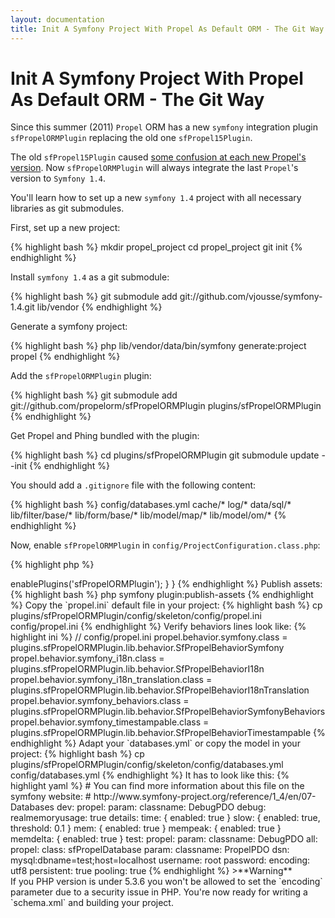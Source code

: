 ```yaml
---
layout: documentation
title: Init A Symfony Project With Propel As Default ORM - The Git Way
---
```


# Init A Symfony Project With Propel As Default ORM - The Git Way #

Since this summer (2011) `Propel` ORM has a new `symfony` integration plugin `sfPropelORMPlugin` replacing the old one `sfPropel15Plugin`.

The old `sfPropel15Plugin` caused [some confusion at each new Propel's version](http://propel.posterous.com/sfpropel16plugin-is-already-there-didnt-you-k).
Now `sfPropelORMPlugin` will always integrate the last `Propel`'s version to `Symfony 1.4`.

You'll learn how to set up a new `symfony 1.4` project with all necessary libraries as git submodules.

First, set up a new project:

{% highlight bash %}
mkdir propel_project
cd propel_project
git init
{% endhighlight %}

Install `symfony 1.4` as a git submodule:

{% highlight bash %}
git submodule add git://github.com/vjousse/symfony-1.4.git lib/vendor
{% endhighlight %}

Generate a symfony project:

{% highlight bash %}
php lib/vendor/data/bin/symfony generate:project propel
{% endhighlight %}

Add the `sfPropelORMPlugin` plugin:

{% highlight bash %}
git submodule add git://github.com/propelorm/sfPropelORMPlugin plugins/sfPropelORMPlugin
{% endhighlight %}

Get Propel and Phing bundled with the plugin:

{% highlight bash %}
cd plugins/sfPropelORMPlugin
git submodule update --init
{% endhighlight %}

You should add a `.gitignore` file with the following content:

{% highlight bash %}
config/databases.yml
cache/*
log/*
data/sql/*
lib/filter/base/*
lib/form/base/*
lib/model/map/*
lib/model/om/*
{% endhighlight %}

Now, enable `sfPropelORMPlugin` in `config/ProjectConfiguration.class.php`:

{% highlight php %}
<?php

class ProjectConfiguration extends sfProjectConfiguration
{
  public function setup()
  {
     $this->enablePlugins('sfPropelORMPlugin');
  }
}
{% endhighlight %}

Publish assets:

{% highlight bash %}
php symfony plugin:publish-assets
{% endhighlight %}

Copy the `propel.ini` default file in your project:

{% highlight bash %}
cp plugins/sfPropelORMPlugin/config/skeleton/config/propel.ini config/propel.ini
{% endhighlight %}

Verify behaviors lines look like:

{% highlight ini %}
// config/propel.ini

propel.behavior.symfony.class                  = plugins.sfPropelORMPlugin.lib.behavior.SfPropelBehaviorSymfony
propel.behavior.symfony_i18n.class             = plugins.sfPropelORMPlugin.lib.behavior.SfPropelBehaviorI18n
propel.behavior.symfony_i18n_translation.class = plugins.sfPropelORMPlugin.lib.behavior.SfPropelBehaviorI18nTranslation
propel.behavior.symfony_behaviors.class        = plugins.sfPropelORMPlugin.lib.behavior.SfPropelBehaviorSymfonyBehaviors
propel.behavior.symfony_timestampable.class    = plugins.sfPropelORMPlugin.lib.behavior.SfPropelBehaviorTimestampable
{% endhighlight %}
                 
Adapt your `databases.yml` or copy the model in your project:

{% highlight bash %}
cp plugins/sfPropelORMPlugin/config/skeleton/config/databases.yml config/databases.yml
{% endhighlight %}

It has to look like this:

{% highlight yaml %}
# You can find more information about this file on the symfony website:
# http://www.symfony-project.org/reference/1_4/en/07-Databases

dev:
  propel:
    param:
      classname:  DebugPDO
      debug:
        realmemoryusage: true
        details:
          time:       { enabled: true }
          slow:       { enabled: true, threshold: 0.1 }
          mem:        { enabled: true }
          mempeak:    { enabled: true }
          memdelta:   { enabled: true }

test:
  propel:
    param:
      classname:  DebugPDO

all:
  propel:
    class:        sfPropelDatabase
    param:
      classname:  PropelPDO
      dsn:        mysql:dbname=test;host=localhost
      username:   root
      password:   
      encoding:   utf8
      persistent: true
      pooling:    true
{% endhighlight %}

>**Warning**<br/>If you PHP version is under 5.3.6 you won't be allowed to set the `encoding` parameter due to a security issue in PHP.

You're now ready for writing a `schema.xml` and building your project.